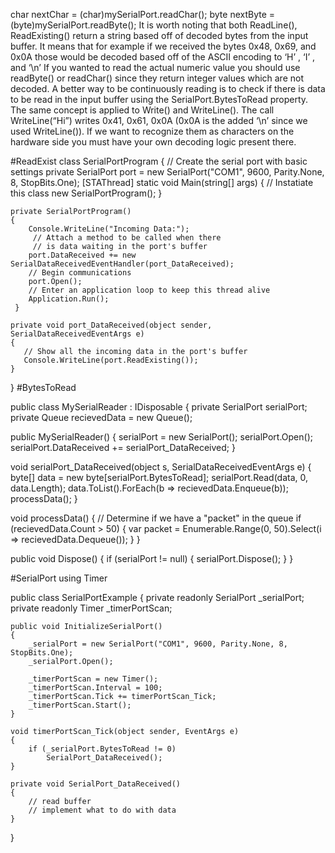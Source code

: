 char nextChar = (char)mySerialPort.readChar();
byte nextByte = (byte)mySerialPort.readByte();
It is worth noting that both ReadLine(), ReadExisting() return a string based off of decoded bytes from the input buffer.  It means that for example if we received the bytes 0x48, 0x69, and 0x0A those would be decoded based off of the ASCII encoding to ‘H’ , ‘I’ , and ‘\n’
If you wanted to read the actual numeric value you should use readByte() or readChar() since they return integer values which are not decoded. A better way to be continuously reading is to check if there is data to be read in the input buffer using the SerialPort.BytesToRead property. 
The same concept is applied to Write() and WriteLine(). The call WriteLine(“Hi”) writes 0x41, 0x61, 0x0A (0x0A is the added ‘\n’ since we used WriteLine()). If we want to recognize them as characters on the hardware side you must have your own decoding logic present there.

#ReadExist
class SerialPortProgram 
 { 
  // Create the serial port with basic settings 
    private SerialPort port = new   SerialPort("COM1",
      9600, Parity.None, 8, StopBits.One); 
    [STAThread] 
    static void Main(string[] args) 
    { 
      // Instatiate this 
      class new SerialPortProgram(); 
    } 

    private SerialPortProgram() 
    { 
        Console.WriteLine("Incoming Data:");
         // Attach a method to be called when there
         // is data waiting in the port's buffer 
        port.DataReceived += new SerialDataReceivedEventHandler(port_DataReceived); 
        // Begin communications 
        port.Open(); 
        // Enter an application loop to keep this thread alive 
        Application.Run(); 
     } 

    private void port_DataReceived(object sender, SerialDataReceivedEventArgs e) 
    { 
       // Show all the incoming data in the port's buffer
       Console.WriteLine(port.ReadExisting()); 
    } 
}
#BytesToRead

public class MySerialReader : IDisposable
{
   private SerialPort serialPort;
   private Queue<byte> recievedData = new Queue<byte>();

   public MySerialReader()
   {
      serialPort = new SerialPort();
      serialPort.Open();
      serialPort.DataReceived += serialPort_DataReceived;
   }

   void serialPort_DataReceived(object s, SerialDataReceivedEventArgs e)
   {
      byte[] data = new byte[serialPort.BytesToRead];
      serialPort.Read(data, 0, data.Length);
      data.ToList().ForEach(b => recievedData.Enqueue(b));
      processData();
    }

  void processData()
  {
    // Determine if we have a "packet" in the queue
    if (recievedData.Count > 50)
    {
        var packet = Enumerable.Range(0, 50).Select(i => recievedData.Dequeue());
    }
  }

  public void Dispose()
  {
        if (serialPort != null)
        {
            serialPort.Dispose();
        }
  }
  
  #SerialPort using Timer
  
  public class SerialPortExample
{
    private readonly SerialPort _serialPort;
    private readonly Timer _timerPortScan;
 
    public void InitializeSerialPort()
    {
        _serialPort = new SerialPort("COM1", 9600, Parity.None, 8, StopBits.One);
        _serialPort.Open();
 
        _timerPortScan = new Timer();
        _timerPortScan.Interval = 100;
        _timerPortScan.Tick += timerPortScan_Tick;
        _timerPortScan.Start();
    }
 
    void timerPortScan_Tick(object sender, EventArgs e)
    {
        if (_serialPort.BytesToRead != 0)
            SerialPort_DataReceived();
    }
 
    private void SerialPort_DataReceived()
    {
        // read buffer
        // implement what to do with data
    }
}

